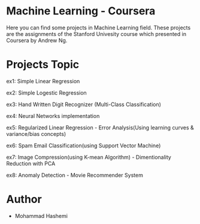 # Machine Learning - Coursera
Here you can find some projects in Machine Learning field. These projects are the assignments of the Stanford Univesity course which presented in Coursera by Andrew Ng.

# Projects Topic
ex1: Simple Linear Regression

ex2: Simple Logestic Regression

ex3: Hand Written Digit Recognizer (Multi-Class Classification)

ex4: Neural Networks implementation

ex5: Regularized Linear Regression - Error Analysis(Using learning curves & variance/bias concepts)

ex6: Spam Email Classification(using Support Vector Machine)

ex7: Image Compression(using K-mean Algorithm) - Dimentionality Reduction with PCA

ex8: Anomaly Detection - Movie Recommender System

# Author
  - Mohammad Hashemi



